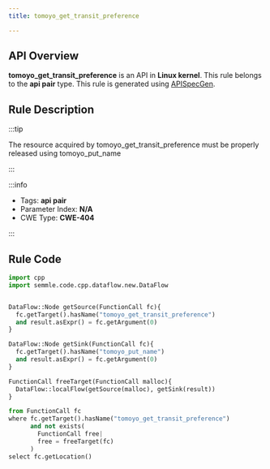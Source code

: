 ```yaml
---
title: tomoyo_get_transit_preference

---
```



## API Overview
**tomoyo_get_transit_preference** is an API in **Linux kernel**. This rule belongs to the **api pair** type. This rule is generated using [APISpecGen](../../tools/APISpecGen).
## Rule Description

:::tip

The resource acquired by tomoyo_get_transit_preference must be properly released using tomoyo_put_name

:::

:::info

- Tags: **api pair**
- Parameter Index: **N/A**
- CWE Type: **CWE-404**

:::

## Rule Code
```python
import cpp
import semmle.code.cpp.dataflow.new.DataFlow


DataFlow::Node getSource(FunctionCall fc){
  fc.getTarget().hasName("tomoyo_get_transit_preference")
  and result.asExpr() = fc.getArgument(0)
}

DataFlow::Node getSink(FunctionCall fc){
  fc.getTarget().hasName("tomoyo_put_name")
  and result.asExpr() = fc.getArgument(0)
}

FunctionCall freeTarget(FunctionCall malloc){
  DataFlow::localFlow(getSource(malloc), getSink(result))
}

from FunctionCall fc
where fc.getTarget().hasName("tomoyo_get_transit_preference")
      and not exists(
        FunctionCall free| 
        free = freeTarget(fc)
      )
select fc.getLocation()

    
```